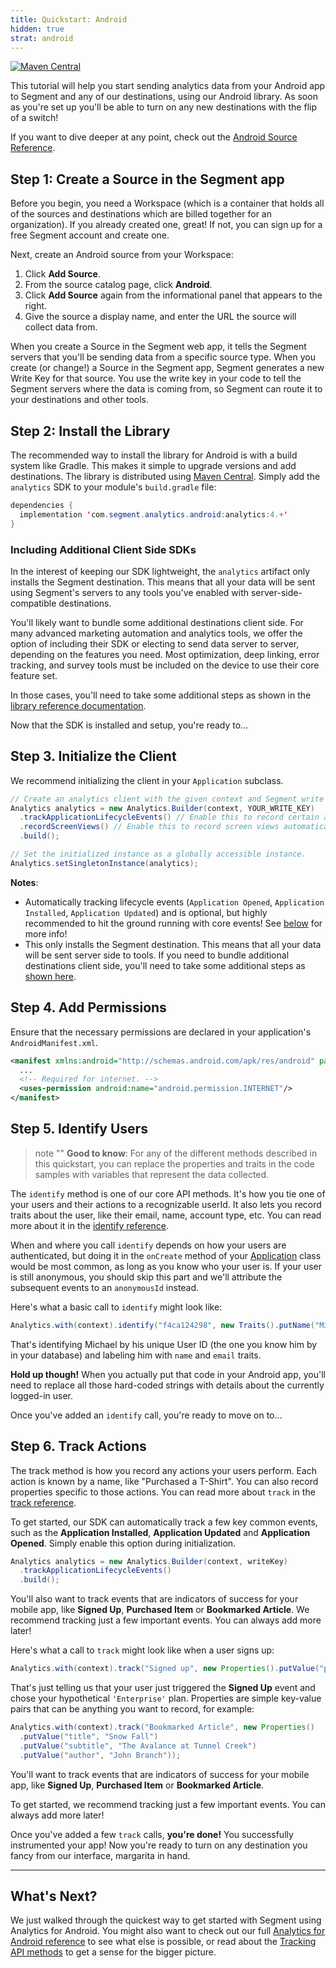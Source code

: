 ```yaml
---
title: Quickstart: Android
hidden: true
strat: android
---
```


[![Maven Central](https://maven-badges.herokuapp.com/maven-central/com.segment.analytics.android/analytics/badge.svg)](https://maven-badges.herokuapp.com/maven-central/com.segment.analytics.android/analytics)

This tutorial will help you start sending analytics data from your Android app to Segment and any of our destinations, using our Android library. As soon as you're set up you'll be able to turn on any new destinations with the flip of a switch!

If you want to dive deeper at any point, check out the [Android Source Reference](/docs/connections/sources/catalog/libraries/mobile/android).

## Step 1: Create a Source in the Segment app

Before you begin, you need a Workspace (which is a container that holds all of the sources and destinations which are billed together for an organization). If you already created one, great! If not, you can sign up for a free Segment account and create one.

Next, create an Android source from your Workspace:

1. Click **Add Source**.
2. From the source catalog page, click **Android**.
3. Click **Add Source** again from the informational panel that appears to the right.
4. Give the source a display name, and enter the URL the source will collect data from.

When you create a Source in the Segment web app, it tells the Segment servers that you'll be sending data from a specific source type. When you create (or change!) a Source in the Segment app, Segment generates a new Write Key for that source. You use the write key in your code to tell the Segment servers where the data is coming from, so Segment can route it to your destinations and other tools.


## Step 2: Install the Library

The recommended way to install the library for Android is with a build system like Gradle. This makes it simple to upgrade versions and add destinations. The library is distributed using [Maven Central](http://maven.org/). Simply add the `analytics` SDK to your module's `build.gradle` file:

```java
dependencies {
  implementation 'com.segment.analytics.android:analytics:4.+'
}
```

### Including Additional Client Side SDKs

In the interest of keeping our SDK lightweight, the `analytics` artifact only installs the Segment destination. This means that all your data will be sent using Segment's servers to any tools you've enabled with server-side-compatible destinations.

You'll likely want to bundle some additional destinations client side. For many advanced marketing automation and analytics tools, we offer the option of including their SDK or electing to send data server to server, depending on the features you need. Most optimization, deep linking, error tracking, and survey tools must be included on the device to use their core feature set.

In those cases, you'll need to take some additional steps as shown in the [library reference documentation](/docs/connections/sources/catalog/libraries/mobile/android/#about-mobile-connection-modes).

Now that the SDK is installed and setup, you're ready to...

## Step 3. Initialize the Client

We recommend initializing the client in your `Application` subclass.
```java
// Create an analytics client with the given context and Segment write key.
Analytics analytics = new Analytics.Builder(context, YOUR_WRITE_KEY)
  .trackApplicationLifecycleEvents() // Enable this to record certain application events automatically!
  .recordScreenViews() // Enable this to record screen views automatically!
  .build();

// Set the initialized instance as a globally accessible instance.
Analytics.setSingletonInstance(analytics);
```

**Notes**:
- Automatically tracking lifecycle events (`Application Opened`, `Application Installed`, `Application Updated`) and is optional, but highly recommended to hit the ground running with core events! See [below](/docs/connections/sources/catalog/libraries/mobile/android/quickstart/#step-6-track-actions) for more info!
- This only installs the Segment destination. This means that all your data will be sent server side to tools.
If you need to bundle additional destinations client side, you'll need to take some additional steps as [shown here](/docs/connections/sources/catalog/libraries/mobile/android/#about-mobile-connection-modes).

## Step 4. Add Permissions

Ensure that the necessary permissions are declared in your application's `AndroidManifest.xml`.

```xml
<manifest xmlns:android="http://schemas.android.com/apk/res/android" package="your.package.name">
  ...
  <!-- Required for internet. -->
  <uses-permission android:name="android.permission.INTERNET"/>
</manifest>
```

## Step 5. Identify Users

> note ""
> **Good to know**: For any of the different methods described in this quickstart, you can replace the properties and traits in the code samples with variables that represent the data collected.

The `identify` method is one of our core API methods. It's how you tie one of your users and their actions to a recognizable userId. It also lets you record traits about the user, like their email, name, account type, etc. You can read more about it in the [identify reference](/docs/connections/sources/catalog/libraries/mobile/android#identify).

When and where you call `identify` depends on how your users are authenticated, but doing it in the `onCreate` method of your [Application](http://developer.android.com/reference/android/app/Application.html) class would be most common, as long as you know who your user is. If your user is still anonymous, you should skip this part and we'll attribute the subsequent events to an `anonymousId` instead.

Here's what a basic call to `identify` might look like:

```java
Analytics.with(context).identify("f4ca124298", new Traits().putName("Michael Bolton").putEmail("mbolton@example.com"));
```

That's identifying Michael by his unique User ID (the one you know him by in your database) and labeling him with `name` and `email` traits.

**Hold up though!** When you actually put that code in your Android app, you'll need to replace all those hard-coded strings with details about the currently logged-in user.

Once you've added an `identify` call, you're ready to move on to...

## Step 6. Track Actions

The track method is how you record any actions your users perform. Each action is known by a name, like "Purchased a T-Shirt". You can also record properties specific to those actions. You can read more about `track` in the [track reference](/docs/connections/sources/catalog/libraries/mobile/android#track).

To get started, our SDK can automatically track a few key common events, such as the **Application Installed**, **Application Updated** and **Application Opened**. Simply enable this option during initialization.

```java
Analytics analytics = new Analytics.Builder(context, writeKey)
  .trackApplicationLifecycleEvents()
  .build();
```

You'll also want to track events that are indicators of success for your mobile app, like **Signed Up**, **Purchased Item** or **Bookmarked Article**. We recommend tracking just a few important events. You can always add more later!

Here's what a call to `track` might look like when a user signs up:

```java
Analytics.with(context).track("Signed up", new Properties().putValue("plan", "Enterprise"));
```

That's just telling us that your user just triggered the **Signed Up** event and chose your hypothetical `'Enterprise'` plan. Properties are simple key-value pairs that can be anything you want to record, for example:

```java
Analytics.with(context).track("Bookmarked Article", new Properties()
  .putValue("title", "Snow Fall")
  .putValue("subtitle", "The Avalance at Tunnel Creek")
  .putValue("author", "John Branch"));
```

You'll want to track events that are indicators of success for your mobile app, like **Signed Up**, **Purchased Item** or **Bookmarked Article**.

To get started, we recommend tracking just a few important events. You can always add more later!

Once you've added a few `track` calls, **you're done!** You successfully instrumented your app! Now you're ready to turn on any destination you fancy from our interface, margarita in hand.

---

## What's Next?

We just walked through the quickest way to get started with Segment using Analytics for Android. You might also want to check out our full [Analytics for Android reference](/docs/connections/sources/catalog/libraries/mobile/android) to see what else is possible, or read about the [Tracking API methods](/docs/connections/sources/catalog/libraries/server/http-api/) to get a sense for the bigger picture.
